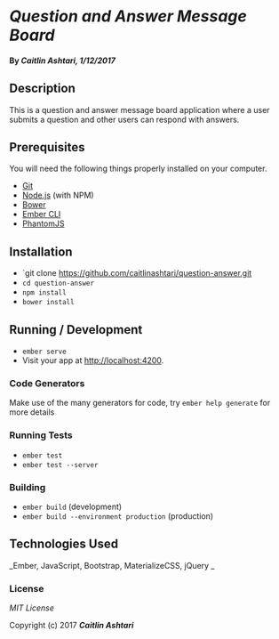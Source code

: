 # _Question and Answer Message Board_

#### By _**Caitlin Ashtari**, 1/12/2017_

## Description

This is a question and answer message board application where a user submits a question and other users can respond with answers.

## Prerequisites

You will need the following things properly installed on your computer.

* [Git](https://git-scm.com/)
* [Node.js](https://nodejs.org/) (with NPM)
* [Bower](https://bower.io/)
* [Ember CLI](https://ember-cli.com/)
* [PhantomJS](http://phantomjs.org/)

## Installation

* `git clone https://github.com/caitlinashtari/question-answer.git
* `cd question-answer`
* `npm install`
* `bower install`

## Running / Development

* `ember serve`
* Visit your app at [http://localhost:4200](http://localhost:4200).

### Code Generators

Make use of the many generators for code, try `ember help generate` for more details

### Running Tests

* `ember test`
* `ember test --server`

### Building

* `ember build` (development)
* `ember build --environment production` (production)

## Technologies Used

_Ember, JavaScript, Bootstrap, MaterializeCSS, jQuery _

### License

*MIT License*

Copyright (c) 2017 **_Caitlin Ashtari_**
